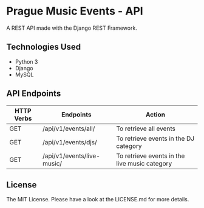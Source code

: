 # Prague Music Events - API

A REST API made with the Django REST Framework.

## Technologies Used

- Python 3
- Django
- MySQL

## API Endpoints
| HTTP Verbs | Endpoints | Action |
| --- | --- | --- |
| GET | /api/v1/events/all/ | To retrieve all events |
| GET | /api/v1/events/djs/ | To retrieve events in the DJ category |
| GET | /api/v1/events/live-music/ | To retrieve events in the live music category |

## License

The MIT License. Please have a look at the LICENSE.md for more details.
